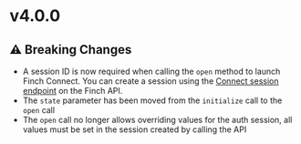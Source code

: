 # v4.0.0

## ⚠️ Breaking Changes
- A session ID is now required when calling the `open` method to launch Finch Connect. You can create a session using the [Connect session endpoint](https://developer.tryfinch.com/api-reference/connect/new-session) on the Finch API.
- The `state` parameter has been moved from the `initialize` call to the `open` call
- The `open` call no longer allows overriding values for the auth session, all values must be set in the session created by calling the API